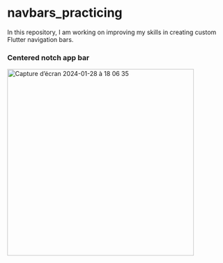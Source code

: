 # navbars_practicing

In this repository, I am working on improving my skills in creating custom Flutter navigation bars.

### Centered notch app bar
<img width="428" alt="Capture d’écran 2024-01-28 à 18 06 35" src="https://github.com/Vincent-Baret-974/Navbars_practice/assets/133604447/c7fc03e3-ac45-4a15-9c04-16fc9ac58c9b">

